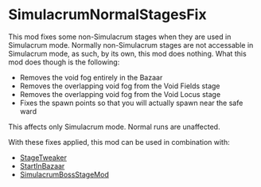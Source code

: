 # SimulacrumNormalStagesFix

This mod fixes some non-Simulacrum stages when they are used in Simulacrum mode. Normally non-Simulacrum stages are not accessable in Simulacrum mode, as such, by its own, this mod does nothing. What this mod does though is the following:

- Removes the void fog entirely in the Bazaar
- Removes the overlapping void fog from the Void Fields stage
- Removes the overlapping void fog from the Void Locus stage
- Fixes the spawn points so that you will actually spawn near the safe ward

This affects only Simulacrum mode. Normal runs are unaffected.

With these fixes applied, this mod can be used in combination with:

- [StageTweaker](https://thunderstore.io/package/pseudopulse/StageTweaker/)
- [StartInBazaar](https://thunderstore.io/package/MagnusMagnuson/StartInBazaar/)
- [SimulacrumBossStageMod](https://thunderstore.io/package/Deflaktor/SimulacrumBossStageMod/)
